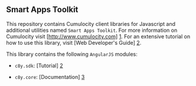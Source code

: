 ## Smart Apps Toolkit

This repository contains Cumulocity client libraries for Javascript and additional utilities named `Smart Apps Toolkit`. For more information on Cumulocity visit [http://www.cumulocity.com] [1]. For an extensive tutorial on how to use this library, visit [Web Developer's Guide] [2].

This library contains the following `AngularJS` modules:
* `c8y.sdk`: [Tutorial] [2]
* `c8y.core`: [Documentation] [3]

  [1]: http://www.cumulocity.com
  [2]: https://www.cumulocity.com/guides/web/smart-toolkit/
  [3]: http://resources.cumulocity.com/documentation/jssdk/latest/
